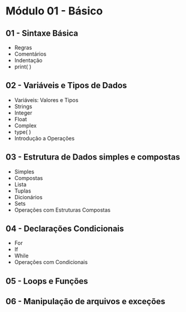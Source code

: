 # Módulo 01 - Básico 

## 01 - Sintaxe Básica
* Regras
* Comentários
* Indentação
* print( ) 

## 02 - Variáveis e Tipos de Dados
* Variáveis: Valores e Tipos
* Strings
* Integer
* Float
* Complex
* type( )
* Introdução a Operações

## 03 - Estrutura de Dados simples e compostas
* Simples
* Compostas
* Lista
* Tuplas
* Dicionários
* Sets
* Operações com Estruturas Compostas

## 04 - Declarações Condicionais
* For
* If
* While
* Operações com Condicionais

## 05 - Loops e Funções


## 06 - Manipulação de arquivos e exceções

